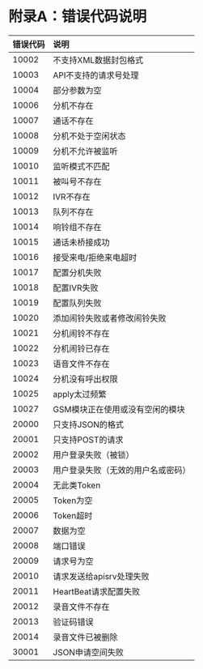 # 附录A：错误代码说明

| **错误代码** | **说明** |
| :--- | :--- |
| 10002 | 不支持XML数据封包格式 |
| 10003 | API不支持的请求号处理 |
| 10004 | 部分参数为空 |
| 10006 | 分机不存在 |
| 10007 | 通话不存在 |
| 10008 | 分机不处于空闲状态 |
| 10009 | 分机不允许被监听 |
| 10010 | 监听模式不匹配 |
| 10011 | 被叫号不存在 |
| 10012 | IVR不存在 |
| 10013 | 队列不存在 |
| 10014 | 响铃组不存在 |
| 10015 | 通话未桥接成功 |
| 10016 | 接受来电/拒绝来电超时 |
| 10017 | 配置分机失败 |
| 10018 | 配置IVR失败 |
| 10019 | 配置队列失败 |
| 10020 | 添加闹铃失败或者修改闹铃失败 |
| 10021 | 分机闹铃不存在 |
| 10022 | 分机闹铃已存在 |
| 10023 | 语音文件不存在 |
| 10024 | 分机没有呼出权限 |
| 10025 | apply太过频繁 |
| 10027 | GSM模块正在使用或没有空闲的模块 |
| 20000 | 只支持JSON的格式 |
| 20001 | 只支持POST的请求 |
| 20002 | 用户登录失败（被锁） |
| 20003 | 用户登录失败（无效的用户名或密码） |
| 20004 | 无此类Token |
| 20005 | Token为空 |
| 20006 | Token超时 |
| 20007 | 数据为空 |
| 20008 | 端口错误 |
| 20009 | 请求号为空 |
| 20010 | 请求发送给apisrv处理失败 |
| 20011 | HeartBeat请求配置失败 |
| 20012 | 录音文件不存在 |
| 20013 | 验证码错误 |
| 20014 | 录音文件已被删除 |
| 30001 | JSON申请空间失败 |



